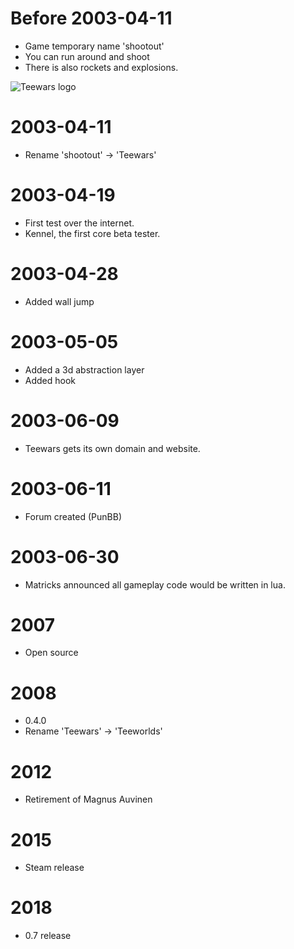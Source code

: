 # Before 2003-04-11
- Game temporary name 'shootout'
- You can run around and shoot
- There is also rockets and explosions.

![Teewars logo](https://web.archive.org/web/20040225103157im_/http://www.teewars.com/teewars/images/logo_big.png)

# 2003-04-11
- Rename 'shootout' -> 'Teewars'

# 2003-04-19
- First test over the internet.
- Kennel, the first core beta tester.

# 2003-04-28
- Added wall jump

# 2003-05-05
- Added a 3d abstraction layer
- Added hook

# 2003-06-09
- Teewars gets its own domain and website.

# 2003-06-11
- Forum created (PunBB)

# 2003-06-30
- Matricks announced all gameplay code would be written in lua.

# 2007
- Open source

# 2008
- 0.4.0
- Rename 'Teewars' -> 'Teeworlds'

# 2012
- Retirement of Magnus Auvinen

# 2015
- Steam release

# 2018
- 0.7 release
